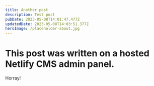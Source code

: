 ```yaml
---
title: Another post
description: Test post
pubDate: 2023-05-08T14:01:47.477Z
updatedDate: 2023-05-08T14:03:51.377Z
heroImage: /placeholder-about.jpg
---
```

# This post was written on a hosted Netlify CMS admin panel.

Horray!